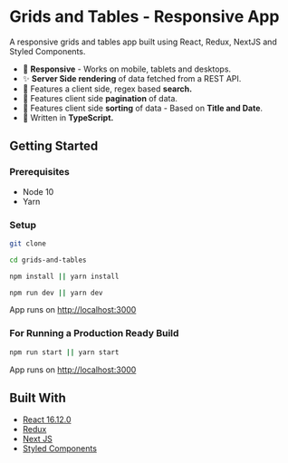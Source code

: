 # Grids and Tables - Responsive App

A responsive grids and tables app built using React, Redux, NextJS and Styled Components.

- 📱 **Responsive** - Works on mobile, tablets and desktops.
- ✨ **Server Side rendering** of data fetched from a REST API.
- 📙 Features a client side, regex based **search.**
- 🚩 Features client side **pagination** of data.
- 📅 Features client side **sorting** of data - Based on **Title and Date**.
- 📜 Written in **TypeScript.**

## Getting Started

### Prerequisites

- Node 10
- Yarn

### Setup

```bash
git clone

cd grids-and-tables

npm install || yarn install

npm run dev || yarn dev
```

App runs on [http://localhost:3000](http://localhost:3000)

### For Running a Production Ready Build

```bash
npm run start || yarn start
```

App runs on [http://localhost:3000](http://localhost:3000)

## Built With

- [React 16.12.0](https://reactjs.org/)
- [Redux](https://redux.js.org/)
- [Next JS](https://github.com/zeit/next.js)
- [Styled Components](https://www.styled-components.com/)

